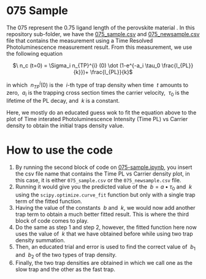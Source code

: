 # 075 Sample 

The 075 represent the 0.75 ligand length of the perovskite material . In this repository sub-folder, we have the [075_sample.csv](https://github.com/alexinthewonderland/Finding-Trap-Densities/blob/main/075-sample/075_sample.csv) and [075_newsample.csv](https://github.com/alexinthewonderland/Finding-Trap-Densities/blob/main/075-sample/075_newsample.csv) file that contains the measurement using a Time Resolved Photoluminescence measurement result. From this measurement, we use the following equation

<p align ="center">
  $\ n_c (t=0) = \Sigma_i n_{TP}^{i} (0) \dot (1-e^{-a_i \tau_0 \frac{I_{PL}}{k}})+ \frac{I_{PL}}{k}$
  </p>

in which $\ n_{TP}^i (0)$ is the $\ i$-th type of trap density when time $\ t$ amounts to zero, $\ a_i$ is the trapping cross section times the carrier velocity, $\ \tau_0$ is the lifetime of the PL decay, and $\ k$ is a constant.

Here, we mostly do an educated guess wok to fit the equation above to the plot of Time interated Photoluminescence Intensity (Time PL) vs Carrier density to obtain the initial traps density value.

# How to use the code
1. By running the second block of code on [075-sample.ipynb](https://github.com/alexinthewonderland/Finding-Trap-Densities/blob/main/075-sample/075-sample.ipynb), you insert the csv file name that contains the Time PL vs Carrier density plot, in this case, it is either ```075_sample.csv``` or the ```075_newsample.csv``` file.
2. Running it would give you the predicted value of the $\ b = a \bullet \tau_0$ and $\ k$ using the ```scipy.optimize.curve_fit``` function but only with a single trap term of the fitted function.
3. Having the value of the constants $\ b$ and $\ k$, we would now add another trap term to obtain a much better fitted result. This is where the third block of code comes to play.
4. Do the same as step 1 and step 2, however, the fitted function here now uses the value of $\ k$ that we have obtained before while using two trap density summation.
5. Then, an educated trial and error is used to find the correct value of $\ b_1$ and $\ b_2$ of the two types of trap density.
6. Finally, the two trap densities are obtained in which we call one as the slow trap and the other as the fast trap.

